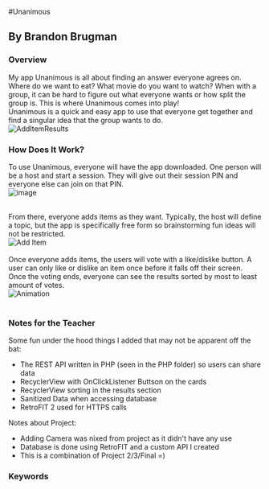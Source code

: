 #Unanimous
## By Brandon Brugman

### Overview
My app Unanimous is all about finding an answer everyone agrees on. Where do we want to eat? What movie do you want to watch? When with a group, it can be hard to figure out what everyone wants or how split the group is. This is where Unanimous comes into play!
<br>
Unanimous is a quick and easy app to use that everyone get together and find a singular idea that the group wants to do. <br>
![AddItemResults](https://user-images.githubusercontent.com/54860312/116916941-36dcf480-ac0b-11eb-97f9-3873b8152553.gif)
<br>



### How Does It Work?
To use Unanimous, everyone will have the app downloaded. One person will be a host and start a session. They will give out their session PIN and everyone else can join on that PIN. <br>
![image](https://user-images.githubusercontent.com/54860312/116914779-6dfdd680-ac08-11eb-9cb3-016cecb3d4dd.png)
<br><br>

From there, everyone adds items as they want. Typically, the host will define a topic, but the app is specifically free form so brainstorming fun ideas will not be restricted. <br>
![Add Item](https://user-images.githubusercontent.com/54860312/116916064-106a8980-ac0a-11eb-8fec-33cd8b128aa9.gif)
<br><br>
Once everyone adds items, the users will vote with a like/dislike button. A user can only like or dislike an item once before it falls off their screen. Once the voting ends, everyone can see the results sorted by most to least amount of votes. 
<br>
![Animation](https://user-images.githubusercontent.com/54860312/116916066-11032000-ac0a-11eb-92d4-be14a3bb86bb.gif)
<br><br>

### Notes for the Teacher

Some fun under the hood things I added that may not be apparent off the bat: 

- The REST API written in PHP (seen in the PHP folder) so users can share data
- RecyclerView with OnClickListener Buttson on the cards
- RecyclerView sorting in the results section
- Sanitized Data when accessing database
- RetroFIT 2 used for HTTPS calls

Notes about Project:
- Adding Camera was nixed from project as it didn't have any use
- Database is done using RetroFIT and a custom API I created
- This is a combination of Project 2/3/Final =)

### Keywords


